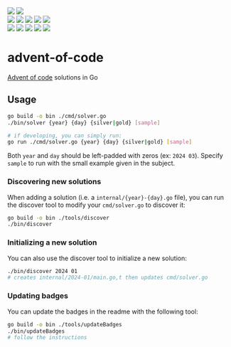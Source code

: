 <div>
<img src="https://img.shields.io/badge/go-%2300ADD8.svg?style=for-the-badge&logo=go&logoColor=white">
<img src="https://img.shields.io/badge/total_stars%20⭐-028-fcd34d?style=for-the-badge">
<br/>
<div>
<img src="https://img.shields.io/badge/2015%20⭐-00-a8a29e">
<img src="https://img.shields.io/badge/2016%20⭐-00-a8a29e">
<img src="https://img.shields.io/badge/2017%20⭐-00-a8a29e">
<img src="https://img.shields.io/badge/2018%20⭐-00-a8a29e">
<img src="https://img.shields.io/badge/2019%20⭐-00-a8a29e">
<br>
<img src="https://img.shields.io/badge/2020%20⭐-00-a8a29e">
<img src="https://img.shields.io/badge/2021%20⭐-06-f4f4f5">
<img src="https://img.shields.io/badge/2022%20⭐-00-a8a29e">
<img src="https://img.shields.io/badge/2023%20⭐-00-a8a29e">
<img src="https://img.shields.io/badge/2024%20⭐-22-f4f4f5">
<br>

</div>
</div>
<!-- ----- marker: badges ----- -->

# advent-of-code

[Advent of code](https://adventofcode.com/) solutions in Go

## Usage

```sh
go build -o bin ./cmd/solver.go
./bin/solver {year} {day} {silver|gold} [sample]

# if developing, you can simply run:
go run ./cmd/solver.go {year} {day} {silver|gold} [sample]
```

Both `year` and `day` should be left-padded with zeros (ex: `2024 03`).
Specify `sample` to run with the small example given in the subject.

### Discovering new solutions

When adding a solution (i.e. a `internal/{year}-{day}.go` file), you can run the discover tool
to modify your `cmd/solver.go` to discover it:

```sh
go build -o bin ./tools/discover
./bin/discover
```

### Initializing a new solution

You can also use the discover tool to initialize a new solution:
```sh
./bin/discover 2024 01
# creates internal/2024-01/main.go,t then updates cmd/solver.go
```

### Updating badges

You can update the badges in the readme with the following tool:

```sh
go build -o bin ./tools/updateBadges
./bin/updateBadges
# follow the instructions
```
